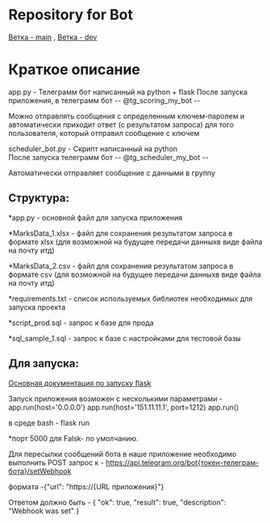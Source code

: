 # Repository for Bot
[Ветка - main](https://github.com/QAlman/flask_python/tree/main) , 
[Ветка - dev](https://github.com/QAlman/flask_python/tree/site_dev)


# Краткое описание
app.py - Телеграмм бот написанный на python + flask 
После запуска приложения,  в телеграмм бот -- @tg_scoring_my_bot --

Можно отправлять сообщения с определенным ключем-паролем
и автоматически приходит ответ (с результатом запроса) для того пользователя, который отправил сообщение с ключем

scheduler_bot.py - Скрипт написанный на python  
После запуска телеграмм бот -- @tg_scheduler_my_bot --

Автоматически отправляет сообщение с данными в группу

## Структура:

*app.py - основной файл для запуска приложения

*MarksData_1.xlsx - файл для сохранения результатом запроса в формате xlsx (для возможной на будущее передачи данныхв виде файла на почту итд)

*MarksData_2.csv - файл для сохранения результатом запроса в формате csv (для возможной на будущее передачи данныхв виде файла на почту итд)

*requirements.txt - список используемых библиотек необходимых для запуска проекта

*script_prod.sql -  запрос к базе для прода

*sql_sample_1.sql - запрос к базе с настройками для тестовой базы

## Для запуска:

[Основная документация по запуску flask](https://flask-russian-docs.readthedocs.io/ru/latest/quickstart.html)

Запуск приложения возможен с несколькими параметрами - 
app.run(host='0.0.0.0')
app.run(host='151.11.11.1', port=1212)
app.run()

в среде bash - flask run 

*порт 5000 для Falsk- по умолчанию.

Для пересылки сообщений бота в наше приложение
необходимо выполнить POST запрос к - https://api.telegram.org/bot{токен-телеграм-бота}/setWebhook

формата -{"url": "https://{URL приложения}"}

Ответом должно быть  - {
    "ok": true,
    "result": true,
    "description": "Webhook was set"
}





